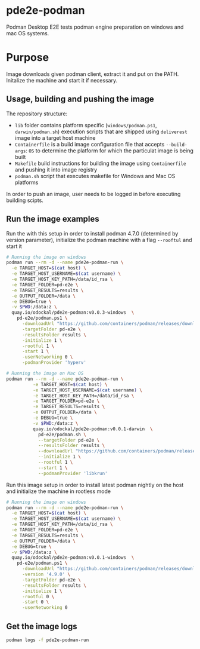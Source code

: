 # pde2e-podman
Podman Desktop E2E tests podman engine preparation on windows and mac OS systems.

# Purpose
Image downloads given podman client, extract it and put on the PATH. Initalize the machine and start it if necessary.

## Usage, building and pushing the image
The repository structure:
* `lib` folder contains platform specific (`windows/podman.ps1`, `darwin/podman.sh`) execution scripts that are shipped using `deliverest` image into a target host machine
* `Containerfile` is a build image configuration file that accepts `--build-args`: `OS` to determine the platform for which the particulat image is being built
* `Makefile` build instructions for building the image using `Containerfile` and pushing it into image registry
* `podman.sh` script that executes makefile for Windows and Mac OS platforms

In order to push an image, user needs to be logged in before executing building scipts.

## Run the image examples

Run the with this setup in order to install podman 4.7.0 (determined by version parameter), initialize the podman machine with a flag `--rooftul` and start it
```sh
# Running the image on windows
podman run --rm -d --name pde2e-podman-run \
  -e TARGET_HOST=$(cat host) \
  -e TARGET_HOST_USERNAME=$(cat username) \
  -e TARGET_HOST_KEY_PATH=/data/id_rsa \
  -e TARGET_FOLDER=pd-e2e \
  -e TARGET_RESULTS=results \
  -e OUTPUT_FOLDER=/data \
  -e DEBUG=true \
  -v $PWD:/data:z \
  quay.io/odockal/pde2e-podman:v0.0.3-windows  \
    pd-e2e/podman.ps1 \
      -downloadUrl "https://github.com/containers/podman/releases/download/v5.2.5/podman-5.2.5-setup.exe" \
      -targetFolder pd-e2e \
      -resultsFolder results \
      -initialize 1 \
      -rootful 1 \
      -start 1 \
      -userNetworking 0 \
      -podmanProvider 'hyperv'

# Running the image on Mac OS
podman run --rm -d --name pde2e-podman-run \
          -e TARGET_HOST=$(cat host) \
          -e TARGET_HOST_USERNAME=$(cat username) \
          -e TARGET_HOST_KEY_PATH=/data/id_rsa \
          -e TARGET_FOLDER=pd-e2e \
          -e TARGET_RESULTS=results \
          -e OUTPUT_FOLDER=/data \
          -e DEBUG=true \
          -v $PWD:/data:z \
          quay.io/odockal/pde2e-podman:v0.0.1-darwin  \
            pd-e2e/podman.sh \
            --targetFolder pd-e2e \
            --resultsFolder results \
            --downloadUrl "https://github.com/containers/podman/releases/download/v4.9.0/podman-remote-release-darwin_arm64.zip" \
            --initialize 1 \
            --rootful 1 \
            --start 1 \
            --podmanProvider 'libkrun'
```

Run this image setup in order to install latest podman nightly on the host and initialize the machine in rootless mode
```sh
# Running the image on windows
podman run --rm -d --name pde2e-podman-run \
  -e TARGET_HOST=$(cat host) \
  -e TARGET_HOST_USERNAME=$(cat username) \
  -e TARGET_HOST_KEY_PATH=/data/id_rsa \
  -e TARGET_FOLDER=pd-e2e \
  -e TARGET_RESULTS=results \
  -e OUTPUT_FOLDER=/data \
  -e DEBUG=true \
  -v $PWD:/data:z \
  quay.io/odockal/pde2e-podman:v0.0.1-windows  \
    pd-e2e/podman.ps1 \
      -downloadUrl "https://github.com/containers/podman/releases/download/v4.9.0/podman-remote-release-windows_amd64.zip" \
      -version '4.9.0' \
      -targetFolder pd-e2e \
      -resultsFolder results \
      -initialize 1 \
      -rootful 0 \
      -start 0 \
      -userNetworking 0
```

## Get the image logs
```sh
podman logs -f pde2e-podman-run
```

